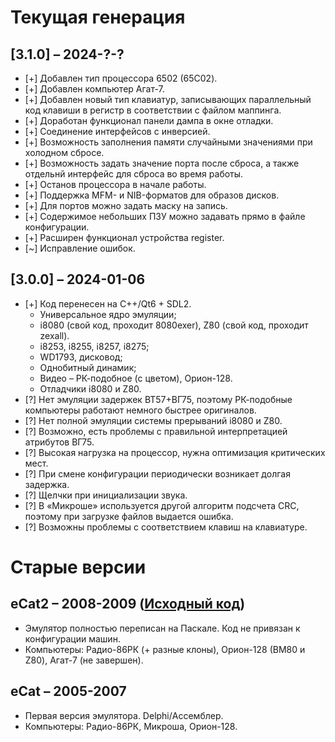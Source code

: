 # Текущая генерация

## [3.1.0] &ndash; 2024-?-?
- [+] Добавлен тип процессора 6502 (65C02).
- [+] Добавлен компьютер Агат-7.
- [+] Добавлен новый тип клавиатур, записывающих параллельный код клавиши в регистр в соответствии с файлом маппинга.
- [+] Доработан функционал панели дампа в окне отладки.
- [+] Соединение интерфейсов с инверсией.
- [+] Возможность заполнения памяти случайными значениями при холодном сбросе.
- [+] Возможность задать значение порта после сброса, а также отдельнй интерфейс для сброса во время работы.
- [+] Останов процессора в начале работы.
- [+] Поддержка MFM- и NIB-форматов для образов дисков.
- [+] Для портов можно задать маску на запись.
- [+] Содержимое небольших ПЗУ можно задавать прямо в файле конфигурации.
- [+] Расширен функционал устройства register.
- [~] Исправление ошибок.

## [3.0.0] &ndash; 2024-01-06
- [+] Код перенесен на C++/Qt6 + SDL2.
    - Универсальное ядро эмуляции; 
    - i8080 (свой код, проходит 8080exer), Z80 (свой код, проходит zexall).
    - i8253, i8255, i8257, i8275;
    - WD1793, дисковод;
    - Однобитный динамик;
    - Видео &ndash; РК-подобное (с цветом), Орион-128.
    - Отладчики i8080 и Z80.
- [?] Нет эмуляции задержек ВТ57+ВГ75, поэтому РК-подобные компьютеры работают немного быстрее оригиналов.
- [?] Нет полной эмуляции системы прерываний i8080 и Z80.
- [?] Возможно, есть проблемы с правильной интерпретацией атрибутов ВГ75.
- [?] Высокая нагрузка на процессор, нужна оптимизация критических мест.
- [?] При смене конфигурации периодически возникает долгая задержка.
- [?] Щелчки при инициализации звука.
- [?] В «Микроше» используется другой алгоритм подсчета CRC, поэтому при загрузке файлов выдается ошибка.
- [?] Возможны проблемы с соответствием клавиш на клавиатуре.
  
# Старые версии

## eCat2 &ndash; 2008-2009 ([Исходный код](https://github.com/Ptr314/ecat2))
* Эмулятор полностью переписан на Паскале. Код не привязан к конфигурации машин. 
* Компьютеры: Радио-86РК (+ разные клоны), Орион-128 (ВМ80 и Z80), Агат-7 (не завершен).

## eCat &ndash; 2005-2007
* Первая версия эмулятора. Delphi/Ассемблер. 
* Компьютеры: Радио-86РК, Микроша, Орион-128.
